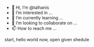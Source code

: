 - 👋 Hi, I’m @talhanis
- 👀 I’m interested in ...
- 🌱 I’m currently learning ...
- 💞️ I’m looking to collaborate on ...
- 📫 How to reach me ...

<!---
talhanis/talhanis is a ✨ special ✨ repository because its `README.md` (this file) appears on your GitHub profile.
You can click the Preview link to take a look at your changes.
--->
start, hello world
now, open given shedule
